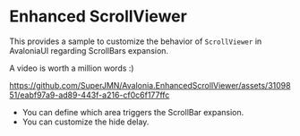 # Enhanced ScrollViewer

This provides a sample to customize the behavior of `ScrollViewer` in AvaloniaUI regarding ScrollBars expansion.

A video is worth a million words :)

https://github.com/SuperJMN/Avalonia.EnhancedScrollViewer/assets/3109851/eabf97a9-ad89-443f-a216-cf0c6f177ffc

- You can define which area triggers the ScrollBar expansion.
- You can customize the hide delay.
